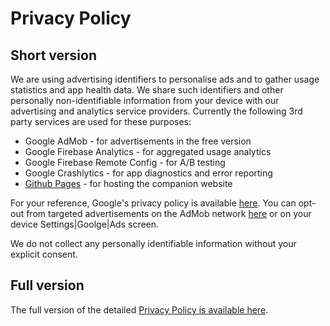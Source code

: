 # Privacy Policy

## Short version

We are using advertising identifiers to personalise ads and to gather usage statistics and app health data.
We share such identifiers and other personally non-identifiable information from your device with our
advertising and analytics service providers. Currently the following 3rd party services are used
for these purposes:

  - Google AdMob - for advertisements in the free version
  - Google Firebase Analytics - for aggregated usage analytics
  - Google Firebase Remote Config - for A/B testing
  - Google Crashlytics - for app diagnostics and error reporting
  - [Github Pages](https://github.com/site/privacy) - for hosting the companion website

For your reference, Google's privacy policy is available [here](https://policies.google.com/privacy).
You can opt-out from targeted advertisements on the AdMob network [here](https://adssettings.google.com/) or
on your device Settings|Goolge|Ads screen.

We do not collect any personally identifiable information without your explicit consent.

## Full version

The full version of the detailed <a href ="https://www.iubenda.com/privacy-policy/793137" target="_blank">Privacy Policy is available here</a>.


